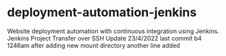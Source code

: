 # deployment-automation-jenkins
Website deployment automation with continuous integration using Jenkins. 
Jenkins Project
Transfer over SSH
Update 23/4/2022
last commit b4 1246am
after adding new mount directory
another line added
